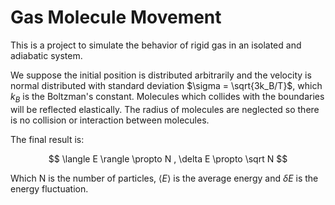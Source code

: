 # Gas Molecule Movement

This is a project to simulate the behavior of rigid gas in an isolated and adiabatic system.

We suppose the initial position is distributed arbitrarily and
the velocity is normal distributed with standard deviation $\sigma = \sqrt{3k_B/T}$,
which $k_B$ is the Boltzman's constant.
Molecules which collides with the boundaries will be reflected elastically.
The radius of molecules are neglected so there is no collision or interaction between molecules.

The final result is:

$$
\langle E \rangle \propto N , \delta E \propto \sqrt N
$$

Which N is the number of particles, $\langle E \rangle$ is the average energy and $\delta E$ is the energy fluctuation.
